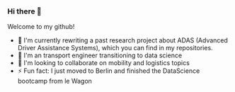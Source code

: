 ### Hi there 👋

Welcome to my github!

- 🔭 I'm currently rewriting a past research project about ADAS (Advanced Driver Assistance Systems), which you can find in my repositories.
- 🌱 I'm an transport engineer transitioning to data science
- 👯 I'm looking to collaborate on mobility and logistics topics
- ⚡ Fun fact: I just moved to Berlin and finished the DataScience bootcamp from le Wagon
